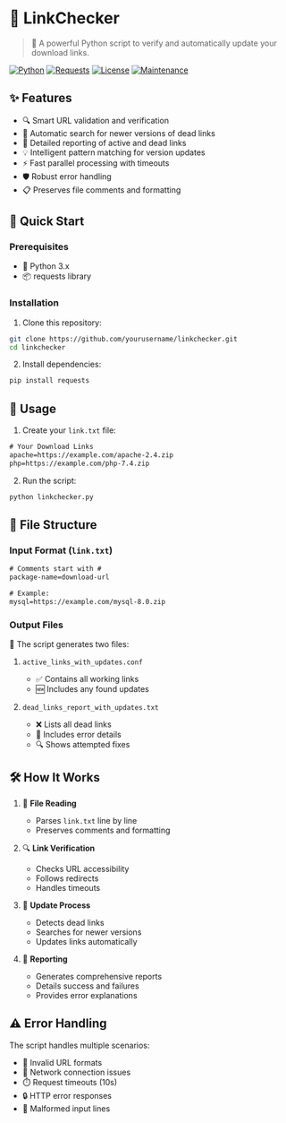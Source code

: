 # 🔗 LinkChecker

> 🚀 A powerful Python script to verify and automatically update your download links.

[![Python](https://img.shields.io/badge/Python-3.x-blue.svg)](https://www.python.org/downloads/)
[![Requests](https://img.shields.io/badge/Requests-Latest-green.svg)](https://docs.python-requests.org/en/latest/)
[![License](https://img.shields.io/badge/License-MIT-yellow.svg)](LICENSE)
[![Maintenance](https://img.shields.io/badge/Maintained%3F-yes-brightgreen.svg)](https://github.com/yourusername/linkchecker/graphs/commit-activity)

## ✨ Features

- 🔍 Smart URL validation and verification
- 🔄 Automatic search for newer versions of dead links
- 📝 Detailed reporting of active and dead links
- 💡 Intelligent pattern matching for version updates
- ⚡ Fast parallel processing with timeouts
- 🛡️ Robust error handling
- 📋 Preserves file comments and formatting

## 🚀 Quick Start

### Prerequisites

- 🐍 Python 3.x
- 📦 requests library

### Installation

1. Clone this repository:
```bash
git clone https://github.com/yourusername/linkchecker.git
cd linkchecker
```

2. Install dependencies:
```bash
pip install requests
```

## 📖 Usage

1. Create your `link.txt` file:
```txt
# Your Download Links
apache=https://example.com/apache-2.4.zip
php=https://example.com/php-7.4.zip
```

2. Run the script:
```bash
python linkchecker.py
```

## 📄 File Structure

### Input Format (`link.txt`)
```txt
# Comments start with #
package-name=download-url

# Example:
mysql=https://example.com/mysql-8.0.zip
```

### Output Files

📁 The script generates two files:

1. `active_links_with_updates.conf`
   - ✅ Contains all working links
   - 🆕 Includes any found updates

2. `dead_links_report_with_updates.txt`
   - ❌ Lists all dead links
   - 📝 Includes error details
   - 🔍 Shows attempted fixes

## 🛠️ How It Works

1. 📖 **File Reading**
   - Parses `link.txt` line by line
   - Preserves comments and formatting

2. 🔍 **Link Verification**
   - Checks URL accessibility
   - Follows redirects
   - Handles timeouts

3. 🔄 **Update Process**
   - Detects dead links
   - Searches for newer versions
   - Updates links automatically

4. 📝 **Reporting**
   - Generates comprehensive reports
   - Details success and failures
   - Provides error explanations

## ⚠️ Error Handling

The script handles multiple scenarios:
- 🚫 Invalid URL formats
- 📡 Network connection issues
- ⏱️ Request timeouts (10s)
- 🔒 HTTP error responses
- 📝 Malformed input lines

